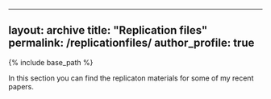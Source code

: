 
---
layout: archive
title: "Replication files"
permalink: /replicationfiles/
author_profile: true
---
        
{% include base_path %}

In this section you can find the replicaton materials for some of my recent papers.

